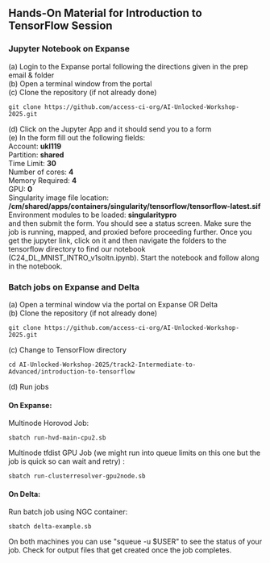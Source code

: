 ## Hands-On Material for Introduction to TensorFlow Session

### Jupyter Notebook on Expanse
(a) Login to the Expanse portal following the directions given in the prep email & folder <br>
(b) Open a terminal window from the portal <br>
(c) Clone the repository (if not already done) <br>
```
git clone https://github.com/access-ci-org/AI-Unlocked-Workshop-2025.git
```
(d) Click on the Jupyter App and it should send you to a form <br>
(e) In the form fill out the following fields: <br>
Account: <b>ukl119</b> <br>
Partition: <b>shared</b> <br>
Time Limit: <b> 30 </b> <br>
Number of cores: <b> 4 </b> <br>
Memory Required: <b> 4 </b> <br>
GPU: <b> 0 </b> <br>
Singularity image file location: <b>/cm/shared/apps/containers/singularity/tensorflow/tensorflow-latest.sif </b> <br>
Environment modules to be loaded: <b> singularitypro </b> <br>
and then submit the form. You should see a status screen. Make sure the job is running, mapped, and proxied before proceeding further. Once you get the jupyter link, click on it and then navigate the folders to the tensorflow directory to find our notebook (C24_DL_MNIST_INTRO_v1soltn.ipynb). Start the notebook and follow along in the notebook.
### Batch jobs on Expanse and Delta

(a) Open a terminal window via the portal on Expanse OR Delta <br>
(b) Clone the repository (if not already done)
```
git clone https://github.com/access-ci-org/AI-Unlocked-Workshop-2025.git
```
(c) Change to TensorFlow directory
```
cd AI-Unlocked-Workshop-2025/track2-Intermediate-to-Advanced/introduction-to-tensorflow
```
(d) Run jobs <br>
#### On Expanse: <br>
Multinode Horovod Job:
```
sbatch run-hvd-main-cpu2.sb
```
Multinode tfdist GPU Job (we might run into queue limits on this one but the job is quick so can wait and retry) :
```
sbatch run-clusterresolver-gpu2node.sb
```
#### On Delta: <br>
Run batch job using NGC container:
```
sbatch delta-example.sb
```
On both machines you can use "squeue -u $USER" to see the status of your job. Check for output files that get created once the job completes.

